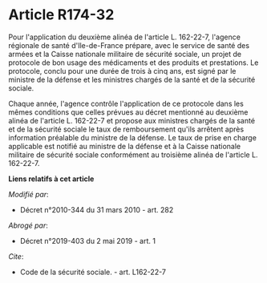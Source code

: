 # Article R174-32

Pour l'application du deuxième alinéa de l'article L. 162-22-7, l'agence régionale de  santé d'Ile-de-France prépare, avec le
service de santé des armées et la Caisse nationale militaire de sécurité sociale, un projet de protocole de bon usage des
médicaments et des produits et prestations. Le protocole, conclu pour une durée de trois à cinq ans, est signé par le
ministre de la défense et les ministres chargés de la santé et de la sécurité sociale. 

Chaque année, l'agence contrôle l'application de ce protocole dans les mêmes conditions que celles prévues au décret
mentionné au deuxième alinéa de l'article L. 162-22-7 et propose aux ministres chargés de la santé et de la sécurité sociale
le taux de remboursement qu'ils arrêtent après information préalable du ministre de la défense. Le taux de prise en charge
applicable est notifié au ministre de la défense et à la Caisse nationale militaire de sécurité sociale conformément au
troisième alinéa de l'article L. 162-22-7.

**Liens relatifs à cet article**

_Modifié par_:

  - Décret n°2010-344 du 31 mars 2010 - art. 282

_Abrogé par_:

  - Décret n°2019-403 du 2 mai 2019 - art. 1

_Cite_:

  - Code de la sécurité sociale. - art. L162-22-7
